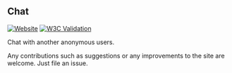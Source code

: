 
## Chat

[![Website](https://img.shields.io/website?url=https%3A%2F%2Fchat.eidoriantan.tech)][homepage]
[![W3C Validation](https://img.shields.io/w3c-validation/html?targetUrl=https%3A%2F%2Fchat.eidoriantan.tech)][W3C Validator]

Chat with another anonymous users.

Any contributions such as suggestions or any improvements to the site are
welcome. Just file an issue.

[homepage]: https://chat.eidoriantan.tech
[W3C Validator]: https://validator.w3.org/nu/?doc=https%3A%2F%2Fchat.eidoriantan.tech%2F

[Jekyll]: https://jekyllrb.com
[GitHub Pages]: https://pages.github.com
